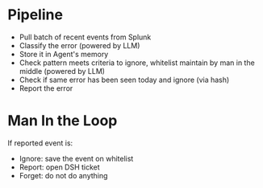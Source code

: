 # Pipeline

- Pull batch of recent events from Splunk
- Classify the error (powered by LLM)
- Store it in Agent's memory
- Check pattern meets criteria to ignore, whitelist maintain by man in the middle (powered by LLM)
- Check if same error has been seen today and ignore (via hash)
- Report the error

# Man In the Loop

If reported event is:

- Ignore: save the event on whitelist
- Report: open DSH ticket
- Forget: do not do anything

